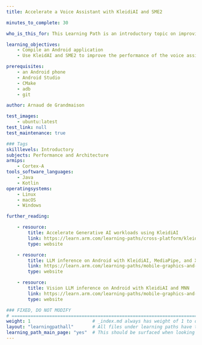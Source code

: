 ```yaml
---
title: Accelerate a Voice Assistant with KleidiAI and SME2

minutes_to_complete: 30

who_is_this_for: This Learning Path is an introductory topic on improving the performances of a voice assistant by using KleidiAI and SME2.

learning_objectives:
    - Compile an Android application
    - Use KleidAI and SME2 to improve the performance of the voice assistant

prerequisites:
    - an Android phone
    - Android Studio
    - CMake
    - adb
    - git

author: Arnaud de Grandmaison

test_images:
    - ubuntu:latest
test_link: null
test_maintenance: true

### Tags
skilllevels: Introductory
subjects: Performance and Architecture
armips:
    - Cortex-A
tools_software_languages:
    - Java
    - Kotlin
operatingsystems:
    - Linux
    - macOS
    - Windows

further_reading:

    - resource:
        title: Accelerate Generative AI workloads using KleidiAI
        link: https://learn.arm.com/learning-paths/cross-platform/kleidiai-explainer
        type: website

    - resource:
        title: LLM inference on Android with KleidiAI, MediaPipe, and XNNPACK
        link: https://learn.arm.com/learning-paths/mobile-graphics-and-gaming/kleidiai-on-android-with-mediapipe-and-xnnpack/
        type: website

    - resource:
        title: Vision LLM inference on Android with KleidiAI and MNN
        link: https://learn.arm.com/learning-paths/mobile-graphics-and-gaming/vision-llm-inference-on-android-with-kleidiai-and-mnn/
        type: website

### FIXED, DO NOT MODIFY
# ================================================================================
weight: 1                       # _index.md always has weight of 1 to order correctly
layout: "learningpathall"       # All files under learning paths have this same wrapper
learning_path_main_page: "yes"  # This should be surfaced when looking for related content. Only set for _index.md of learning path content.
---
```

